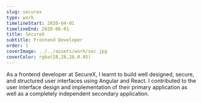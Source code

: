 ```yaml
---
slug: securex
type: work
timelineStart: 2020-04-01
timelineEnd: 2020-06-01
title: SecureX
subtitle: Frontend Developer
order: 1
coverImage: ../../assets/work/sec.jpg
coverColor: rgba(28,28,28,0.85)
---
```

As a frontend developer at SecureX, I learnt to build well designed, secure, and structured user interfaces using Angular and React. I contributed to the user interface design and implementation of their primary application as well as a completely independent secondary application.